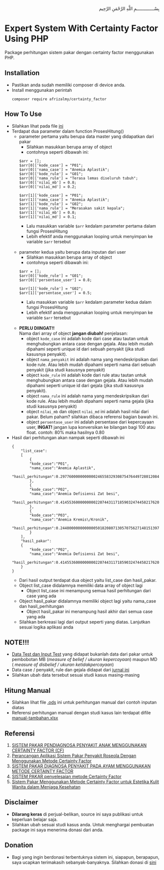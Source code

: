 <p align="right">
بِسْــــــــــــــمِ اللَّهِ الرَّحْمَنِ الرَّحِيم 
</p>

# Expert System With Certainty Factor Using PHP

Package perhitungan sistem pakar dengan certainty factor menggunakan PHP. 

## Installation

- Pastikan anda sudah memiliki composer di device anda.
- Install menggunakan perintah
    ```
    composer require afrizalmy/certainty_factor
    ```
## How To Use
- Silahkan lihat pada file [ini](example/index.php)
- Terdapat dua parameter dalam function ProsesHitung()
    - parameter pertama yaitu berupa data master yang didapatkan dari pakar
        - Silahkan masukkan berupa array of object
        - contohnya seperti dibawah ini:
        ```
        $arr = [];
        $arr[0]['kode_case'] = "P01";
        $arr[0]['nama_case'] = "Anemia Aplastik";
        $arr[0]['kode_rule'] = "G01";
        $arr[0]['nama_rule'] = "Terasa lemas diseluruh tubuh";
        $arr[0]['nilai_mb'] = 0.8;
        $arr[0]['nilai_md'] = 0.2;

        $arr[1]['kode_case'] = "P01";
        $arr[1]['nama_case'] = "Anemia Aplastik";
        $arr[1]['kode_rule'] = "G02";
        $arr[1]['nama_rule'] = "Merasakan sakit kepala";
        $arr[1]['nilai_mb'] = 0.8;
        $arr[1]['nilai_md'] = 0.1;
        ```
        - Lalu masukkan variable ```$arr``` kedalam parameter pertama dalam fungsi ProsesHitung 
        - Lebih efektif anda menggunakan looping untuk menyimpan ke variable ```$arr``` tersebut
        <br>
    - parameter kedua yaitu berupa data inputan dari user
        - Silahkan masukkan berupa array of object
        - contohnya seperti dibawah ini:
        ```
        $arr = [];
        $arr[0]['kode_rule'] = "G01";
        $arr[0]['persentase_user'] = 0.8;

        $arr[1]['kode_rule'] = "G02";
        $arr[1]['persentase_user'] = 0.5;
        ```
        - Lalu masukkan variable ```$arr``` kedalam parameter kedua dalam fungsi ProsesHitung 
        - Lebih efektif anda menggunakan looping untuk menyimpan ke variable ```$arr``` tersebut
         <br>
    - <b>PERLU DIINGAT!!</b> <br>
        Nama dari array of object <b>jangan diubah!</b> 
        penjelasan:
        - object ```kode_case``` ini adalah kode dari case atau tautan untuk menghubungkan antara case dengan gejala. Atau lebih mudah dipahami seperti unique id dari sebuah penyakit (jika studi kasusnya penyakit).
        - object ```nama_penyakit``` ini adalah nama yang mendeskripsikan dari kode rule. Atau lebih mudah dipahami seperti nama dari sebuah penyakit (jika studi kasusnya penyakit)
        - object ```kode_rule``` ini adalah kode dari rule atau tautan untuk menghubungkan antara case dengan gejala. Atau lebih mudah dipahami seperti unique id dari gejala (jika studi kasusnya penyakit).
        - object ```nama_rule``` ini adalah nama yang mendeskripsikan dari kode rule. Atau lebih mudah dipahami seperti nama gejala (jika studi kasusnya penyakit)
        - object ```nilai_mb``` dan object ```nilai_md``` ini adalah hasil nilai dari pakar. Belum paham? silahkan dibaca referensi bagian bawah ini.
        - object ```persentase_user``` ini adalah persentase dari kepercayaan user, <b>INGAT!</b> jangan lupa konversikan ke bilangan bagi 100 atau float. contoh: 80% maka hasilnya 0.80
- Hasil dari perhitungan akan nampak seperti dibawah ini
    ```
    {
        "list_case":
        [
            {
            "kode_case":"P01",
            "nama_case":"Anemia Aplastik",
            "hasil_perhitungan":0.2977600000000000246558329308754764497280120849609375
            },
            {
            "kode_case":"P02",
            "nama_case":"Anemia Defisiensi Zat besi",
            "hasil_perhitungan":0.414553600000000022074431171859032474458217620849609375
            },
            {
            "kode_case":"P03",
            "nama_case":"Anemia Kremis\/Kronik",
            "hasil_perhitungan":0.244000000000000050182080713057075627148151397705078125
            }
        ],
        "hasil_pakar":
        {
            "kode_case":"P02",
            "nama_case":"Anemia Defisiensi Zat besi",
            "hasil_perhitungan":0.414553600000000022074431171859032474458217620849609375
        }
    }
    ```
    - Dari hasil output terdapat dua object yaitu list_case dan hasil_pakar.
    - Object list_case didalamnya memiliki data array of object lagi
        - Object list_case ini menampung semua hasil perhitungan dari case yang ada
    - Object hasil_pakar didalamnya memiliki object lagi yaitu nama_case dan hasil_perhitungan
        - Object hasil_pakar ini menampung hasil akhir dari semua case yang ada
    - Silahkan berkreasi lagi dari output seperti yang diatas. Lanjutkan sesuai logika aplikasi anda

## NOTE!!!
- [Data Test dan Input Test](src/Tester) yang didapat bukanlah data dari pakar untuk pembobotan MB (<i>measure of belief / ukuran kepercayaan</i>) maupun MD (<i> measure of disbelief / ukuran ketidakpercayaan</i>)
- Data case / penyakit, rule dan gejala didapat dari [jurnal ini](https://prpm.trigunadharma.ac.id/public/fileJurnal/hpxu6%20-%20Trinanda.pdf)
- Silahkan ubah data tersebut sesuai studi kasus masing-masing

## Hitung Manual
- Silahkan lihat file [.ods](manual.ods) ini untuk perhitungan manual dari contoh inputan diatas 
- Referensi perhitungan manual dengan studi kasus lain terdapat difile [manual-tambahan.xlsx](manual-tambahan.xlsx)

## Referensi
1. [SISTEM PAKAR PENDIAGNOSA PENYAKIT ANAK MENGGUNAKAN CERTAINTY FACTOR (CF)](https://ejournal.unsrat.ac.id/index.php/JIS/article/view/705/0)
2. [Perancangan Aplikasi Sistem Pakar Penyakit Roseola Dengan Menggunakan Metode Certainty Factor](https://www.ejurnal.stmik-budidarma.ac.id/index.php/JSON/article/view/1956)
3. [SISTEM PAKAR DIAGNOSA PENYAKIT PADA AYAM MENGGUNAKAN METODE CERTAINTY FACTOR](https://www.scribd.com/document/431280343/Dokumentasi-Sistem-Pakar-Ayam-Skripsi)
4. [SISTEM PAKAR penyelesaian metode Certainty Factor
](http://ariecandra02.blogspot.com/2017/05/sistem-pakar-penyelesaian-metode_64.html)
5. [Sistem Pakar Menggunakan Metode Certainty Factor untuk Estetika Kulit Wanita dalam Menjaga Kesehatan](https://www.jidt.org/index.php/jidt/article/view/70)


## Disclaimer

* <b>Dilarang keras</b> di perjual-belikan, source ini saya publikasi untuk keperluan belajar saja.
* Silahkan ubah sesuai studi kasus anda. Untuk menghargai pembuatan package ini saya menerima donasi dari anda.

## Donation

* Bagi yang ingin berdonasi terbentuknya sistem ini, siapapun, berapapun, saya ucapkan terimakasih sebanyak-banyaknya.
    Silahkan donasi di [sini](https://saweria.co/afrizalmy)